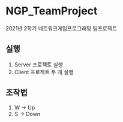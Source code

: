 # NGP_TeamProject
2021년 2학기 네트워크게임프로그래밍 팀프로젝트


## 실행
1. Server 프로젝트 실행
2. Client 프로젝트 두 개 실행

## 조작법
1. W -> Up
2. S -> Down
